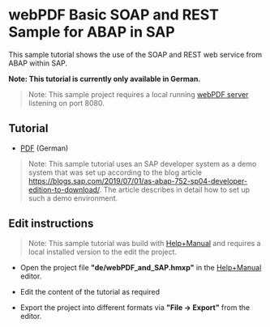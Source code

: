 # webPDF Basic SOAP and REST Sample for ABAP in SAP

This sample tutorial shows the use of the SOAP and REST web service from ABAP within SAP.

**Note: This tutorial is currently only available in German.**

>Note: This sample project requires a local running [webPDF server](https://www.webpdf.de) listening on port 8080.

## Tutorial
* [PDF](de/webPDF_and_SAP.pdf) (German)

>Note: This sample tutorial uses an SAP developer system as a demo system that was set up according to the blog article https://blogs.sap.com/2019/07/01/as-abap-752-sp04-developer-edition-to-download/. 
>The article describes in detail how to set up such a demo environment.

## Edit instructions
>Note: This sample tutorial was build with [Help+Manual](https://www.helpandmanual.com/) and requires a local installed version to the edit the project.

- Open the project file **"de/webPDF_and_SAP.hmxp"** in the [Help+Manual](https://www.helpandmanual.com/) editor. 

- Edit the content of the tutorial as required 

- Export the project into different formats via **"File -> Export"** from the editor.

